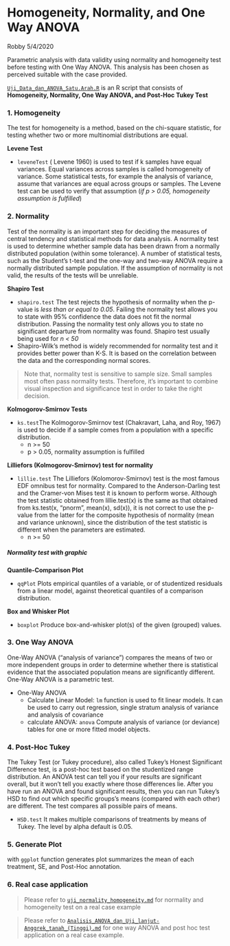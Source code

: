 Homogeneity, Normality, and One Way ANOVA
================
Robby
5/4/2020

Parametric analysis with data validity using normality and homogeneity
test before testing with One Way ANOVA. This analysis has been chosen as
perceived suitable with the case provided.

[`Uji_Data_dan_ANOVA_Satu.Arah.R`](https://github.com/robbybinsar/Konservasi_ANJ/blob/master/Inferential_analysis/Uji_data_dan_ANOVA/Uji_Data_dan_ANOVA_Satu.Arah.R)
is an R script that consists of **Homogeneity, Normality, One Way ANOVA,
and Post-Hoc Tukey Test**

### 1\. Homogeneity

The test for homogeneity is a method, based on the chi-square statistic,
for testing whether two or more multinomial distributions are equal.

**Levene Test**

  - `leveneTest` ( Levene 1960) is used to test if k samples have equal
    variances. Equal variances across samples is called homogeneity of
    variance. Some statistical tests, for example the analysis of
    variance, assume that variances are equal across groups or samples.
    The Levene test can be used to verify that assumption (*if p \>
    0.05, homogeneity assumption is fulfilled*)

### 2\. Normality

Test of the normality is an important step for deciding the measures of
central tendency and statistical methods for data analysis. A normality
test is used to determine whether sample data has been drawn from a
normally distributed population (within some tolerance). A number of
statistical tests, such as the Student’s t-test and the one-way and
two-way ANOVA require a normally distributed sample population. If the
assumption of normality is not valid, the results of the tests will be
unreliable.

**Shapiro Test**

  - `shapiro.test` The test rejects the hypothesis of normality when the
    p-value is *less than or equal to 0.05*. Failing the normality test
    allows you to state with 95% confidence the data does not fit the
    normal distribution. Passing the normality test only allows you to
    state no significant departure from normality was found. Shapiro
    test usually being used for *n \< 50*
  - Shapiro-Wilk’s method is widely recommended for normality test and
    it provides better power than K-S. It is based on the correlation
    between the data and the corresponding normal scores.

> Note that, normality test is sensitive to sample size. Small samples
> most often pass normality tests. Therefore, it’s important to combine
> visual inspection and significance test in order to take the right
> decision.

**Kolmogorov-Smirnov Tests**

  - `ks.test`The Kolmogorov-Smirnov test (Chakravart, Laha, and Roy,
    1967) is used to decide if a sample comes from a population with a
    specific distribution.
      - n \>= 50
      - p \> 0.05, normality assumption is fulfilled

**Lilliefors (Kolmogorov-Smirnov) test for normality**

  - `lillie.test` The Lilliefors (Kolomorov-Smirnov) test is the most
    famous EDF omnibus test for normality. Compared to the
    Anderson-Darling test and the Cramer-von Mises test it is known to
    perform worse. Although the test statistic obtained from
    lillie.test(x) is the same as that obtained from ks.test(x, “pnorm”,
    mean(x), sd(x)), it is not correct to use the p-value from the
    latter for the composite hypothesis of normality (mean and variance
    unknown), since the distribution of the test statistic is different
    when the parameters are estimated.
      - n \>= 50

##### **Normality test with graphic**

**Quantile-Comparison Plot**

  - `qqPlot` Plots empirical quantiles of a variable, or of studentized
    residuals from a linear model, against theoretical quantiles of a
    comparison distribution.

**Box and Whisker Plot**

  - `boxplot` Produce box-and-whisker plot(s) of the given (grouped)
    values.

### 3\. One Way ANOVA

One-Way ANOVA (“analysis of variance”) compares the means of two or more
independent groups in order to determine whether there is statistical
evidence that the associated population means are significantly
different. One-Way ANOVA is a parametric test.

  - One-Way ANOVA
      - Calculate Linear Model: `lm` function is used to fit linear
        models. It can be used to carry out regression, single stratum
        analysis of variance and analysis of covariance
      - calculate ANOVA: `anova` Compute analysis of variance (or
        deviance) tables for one or more fitted model objects.

### 4\. Post-Hoc Tukey

The Tukey Test (or Tukey procedure), also called Tukey’s Honest
Significant Difference test, is a post-hoc test based on the studentized
range distribution. An ANOVA test can tell you if your results are
significant overall, but it won’t tell you exactly where those
differences lie. After you have run an ANOVA and found significant
results, then you can run Tukey’s HSD to find out which specific
groups’s means (compared with each other) are different. The test
compares all possible pairs of means.

  - `HSD.test` It makes multiple comparisons of treatments by means of
    Tukey. The level by alpha default is 0.05.

### 5\. Generate Plot

with `ggplot` function generates plot summarizes the mean of each
treatment, SE, and Post-Hoc annotation.

### 6\. Real case application

> Please refer to
> [`uji_normality_homogeneity.md`](https://github.com/robbybinsar/Konservasi_ANJ/blob/master/Inferential_analysis/Uji_data_dan_ANOVA/uji_normality_homogeneity.md)
> for normality and homogeneity test on a real case example

> Please refer to
> [`Analisis_ANOVA_dan_Uji_lanjut-Anggrek_tanah_(Tinggi).md`](https://github.com/robbybinsar/Konservasi_ANJ/blob/master/Inferential_analysis/Uji_data_dan_ANOVA/Analisis_ANOVA_dan_Uji_lanjut-Anggrek_tanah_\(Tinggi\).md)
> for one way ANOVA and post hoc test application on a real case
> example.
